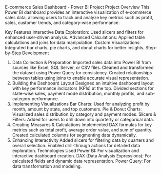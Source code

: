 E-commerce Sales Dashboard - Power BI Project
Project Overview
This Power BI dashboard provides an interactive visualization of e-commerce sales data, allowing users to track and analyze key metrics such as profit, sales, customer trends, and category-wise performance.

Key Features
Interactive Data Exploration: Used slicers and filters for enhanced user-driven analysis.
Advanced Calculations: Applied table calculations and joins for data manipulation.
Custom Visualizations: Integrated bar charts, pie charts, and donut charts for better insights.
Step-by-Step Development
1. Data Collection & Preparation
Imported sales data into Power BI from sources like Excel, SQL Server, or CSV files.
Cleaned and transformed the dataset using Power Query for consistency.
Created relationships between tables using joins to enable accurate visual representation.
2. Building the Dashboard Layout
Designed an intuitive dashboard layout with key performance indicators (KPIs) at the top.
Divided sections for state-wise sales, payment mode distribution, monthly profits, and sub-category performance.
3. Implementing Visualizations
Bar Charts: Used for analyzing profit by month, amount by state, and top customers.
Pie & Donut Charts: Visualized sales distribution by category and payment modes.
Slicers & Filters: Added for users to drill down into quarterly or categorical data.
4. Creating Measures & Calculations
Implemented DAX formulas for key metrics such as total profit, average order value, and sum of quantity.
Created calculated columns for segmenting data dynamically.
5. Enhancing Interactivity
Added slicers for filtering data by quarters and overall selection.
Enabled drill-through actions for detailed data exploration.
Technologies Used
Power BI: For visualization and interactive dashboard creation.
DAX (Data Analysis Expressions): For calculated fields and dynamic data representation.
Power Query: For data transformation and modeling.
